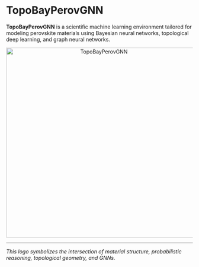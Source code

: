 # TopoBayPerovGNN

**TopoBayPerovGNN** is a scientific machine learning environment tailored for modeling perovskite materials using Bayesian neural networks, topological deep learning, and graph neural networks.

<div align="center">
  <img width="512" height="512" alt="TopoBayPerovGNN" src="https://github.com/user-attachments/assets/fd7a2b71-c4bf-4d2c-8f5b-85b32567b23d" />
</div>

---
*This logo symbolizes the intersection of material structure, probabilistic reasoning, topological geometry, and GNNs.*
